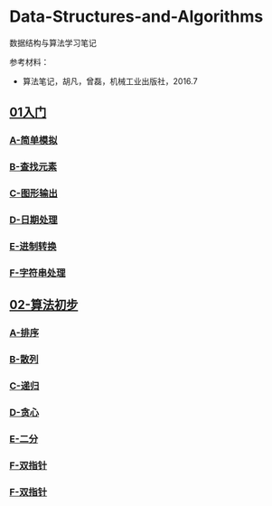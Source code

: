# Data-Structures-and-Algorithms

数据结构与算法学习笔记

参考材料：

- 算法笔记，胡凡，曾磊，机械工业出版社，2016.7

## [01入门](01-入门模拟)

### [A-简单模拟](01-入门模拟/A-简单模拟)

### [B-查找元素](01-入门模拟/B-查找元素)

### [C-图形输出](01-入门模拟/C-图形输出)

### [D-日期处理](01-入门模拟/D-日期处理)

### [E-进制转换](01-入门模拟/E-进制转换)

### [F-字符串处理](01-入门模拟/F-字符串处理)

## [02-算法初步](02-算法初步)

### [A-排序](02-算法初步/A-排序)

### [B-散列](02-算法初步/B-散列)

### [C-递归](02-算法初步/C-递归)

### [D-贪心](02-算法初步/D-贪心)

### [E-二分](02-算法初步/E-二分)

### [F-双指针](02-算法初步/F-双指针)

### [F-双指针](02-算法初步/G-其他高效技巧与算法)
